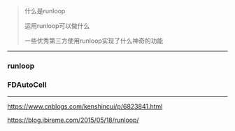 > 什么是runloop
>
> 运用runloop可以做什么
>
> 一些优秀第三方使用runloop实现了什么神奇的功能

---

### runloop



### FDAutoCell



---

https://www.cnblogs.com/kenshincui/p/6823841.html

https://blog.ibireme.com/2015/05/18/runloop/